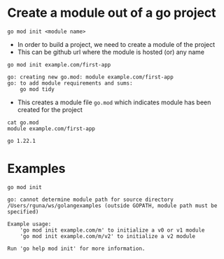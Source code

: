 

# Create a module out of a go project

`go mod init <module name>`

- In order to build a project, we need to create a module of the project
- This can be github url where the module is hosted (or) any name
```
go mod init example.com/first-app

go: creating new go.mod: module example.com/first-app
go: to add module requirements and sums:
	go mod tidy
```

- This creates a module file `go.mod` which indicates module has been created for the project
```
cat go.mod                                
module example.com/first-app

go 1.22.1
```


# Examples

```
go mod init

go: cannot determine module path for source directory /Users/rguna/ws/golangexamples (outside GOPATH, module path must be specified)

Example usage:
	'go mod init example.com/m' to initialize a v0 or v1 module
	'go mod init example.com/m/v2' to initialize a v2 module

Run 'go help mod init' for more information.
```


